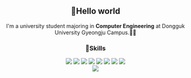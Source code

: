<div style={{display: flex}}>
  <div aling=left>
    <div align=center>
      <strong><h2>👋Hello world </strong></h2>
      I'm a university student majoring in <strong>Computer Engineering</strong> at Dongguk University Gyeongju Campus.🤞🤞
      <strong><h3>🥸Skills</h3></strong>
      <div style={{display: flex}}>
        <img src="https://img.shields.io/badge/React-61DAFB?style=flat-square&logo=React&logoColor=black" /> 
        <img src="https://img.shields.io/badge/Go-00ADD8?style=flat-square&logo=Go&logoColor=black" />
        <img src="https://img.shields.io/badge/JavaScript-F7DF1E?style=flat-square&logo=JavaScript&logoColor=white" />
        <img src="https://img.shields.io/badge/Docker-2496ED?style=flat-square&logo=Docker&logoColor=white" />
        <img src="https://img.shields.io/badge/Express-000000?style=flat-square&logo=Express&logoColor=white" />
        <img src="https://img.shields.io/badge/Node.js-339933?style=flat-square&logo=Node.js&logoColor=white" />
        <img src="https://img.shields.io/badge/Java-F49200?style=flat-square&logo=Spring&logoColor=white" />
        <img src="https://img.shields.io/badge/Spring-6DB33F?style=flat-square&logo=Spring&logoColor=white" />
      </div>
    </div>
  </div>
  <div align=right>
    <div align=center>
      <div>
        <img src="https://github-readme-stats.vercel.app/api/top-langs/?username=iamwotjr99&layout=compact&theme=dark" />
      </div>
    </div>
  </div>
</div>
